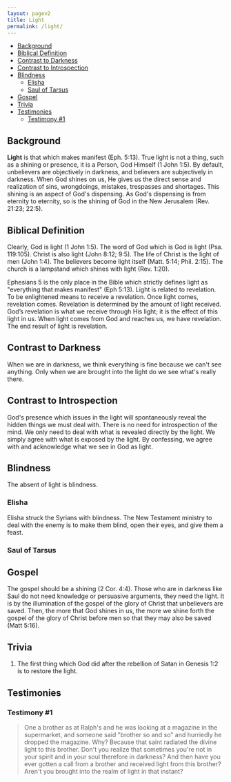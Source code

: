 ```yaml
---
layout: pagev2
title: Light
permalink: /light/
---
```

- [Background](#background)
- [Biblical Definition](#biblical-definition)
- [Contrast to Darkness](#contrast-to-darkness)
- [Contrast to Introspection](#contrast-to-introspection)
- [Blindness](#blindness)
  - [Elisha](#elisha)
  - [Saul of Tarsus](#saul-of-tarsus)
- [Gospel](#gospel)
- [Trivia](#trivia)
- [Testimonies](#testimonies)
  - [Testimony #1](#testimony-1)

## Background

**Light** is that which makes manifest (Eph. 5:13). True light is not a thing, such as a shining or presence, it is a Person, God Himself (1 John 1:5). By default, unbelievers are objectively in darkness, and believers are subjectively in darkness. When God shines on us, He gives us the direct sense and realization of sins, wrongdoings, mistakes, trespasses and shortages. This shining is an aspect of God's dispensing. As God's dispensing is from eternity to eternity, so is the shining of God in the New Jerusalem (Rev. 21:23; 22:5).

## Biblical Definition

Clearly, God is light (1 John 1:5). The word of God which is God is light (Psa. 119:105). Christ is also light (John 8:12; 9:5). The life of Christ is the light of men (John 1:4). The believers become light itself (Matt. 5:14; Phil. 2:15). The church is a lampstand which shines with light (Rev. 1:20).

Ephesians 5 is the only place in the Bible which strictly defines light as "everything that makes manifest" (Eph 5:13). Light is related to revelation. To be enlightened means to receive a revelation. Once light comes, revelation comes. Revelation is determined by the amount of light received. God’s revelation is what we receive through His light; it is the effect of this light in us. When light comes from God and reaches us, we have revelation. The end result of light is revelation. 

## Contrast to Darkness

When we are in darkness, we think everything is fine because we can't see anything. Only when we are brought into the light do we see what's really there.

## Contrast to Introspection

God's presence which issues in the light will spontaneously reveal the hidden things we must deal with. There is no need for introspection of the mind. We only need to deal with what is revealed directly by the light. We simply agree with what is exposed by the light. By confessing, we agree with and acknowledge what we see in God as light.

## Blindness

The absent of light is blindness.

### Elisha

Elisha struck the Syrians with blindness. The New Testament ministry to deal with the enemy is to make them blind, open their eyes, and give them a feast.

### Saul of Tarsus

## Gospel 

The gospel should be a shining (2 Cor. 4:4). Those who are in darkness like Saul do not need knowledge or persuasive arguments, they need the light. It is by the illumination of the gospel of the glory of Christ that unbelievers are saved. Then, the more that God shines in us, the more we shine forth the gospel of the glory of Christ before men so that they may also be saved (Matt 5:16).

## Trivia

1. The first thing which God did after the rebellion of Satan in Genesis 1:2 is to restore the light. 

## Testimonies

### Testimony #1

>One a brother as at Ralph's and he was looking at a magazine in the supermarket, and someone said "brother so and so" and hurriedly he dropped the magazine. Why? Because that saint radiated the divine light to this brother. Don't you realize that sometimes you're not in your spirit and in your soul therefore in darkness? And then have you ever gotten a call from a brother and received light from this brother? Aren't you brought into the realm of light in that instant?